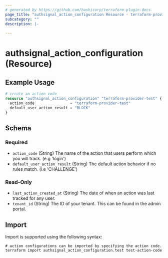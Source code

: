```yaml
---
# generated by https://github.com/hashicorp/terraform-plugin-docs
page_title: "authsignal_action_configuration Resource - terraform-provider-authsignal"
subcategory: ""
description: |-
  
---
```


# authsignal_action_configuration (Resource)



## Example Usage

```terraform
# create an action code
resource "authsignal_action_configuration" "terraform-provider-test" {
  action_code                = "terraform-provider-test"
  default_user_action_result = "BLOCK"
}
```

<!-- schema generated by tfplugindocs -->
## Schema

### Required

- `action_code` (String) The name of the action that users perform which you will track. (e.g 'login')
- `default_user_action_result` (String) The default action behavior if no rules match. (i.e 'CHALLENGE')

### Read-Only

- `last_action_created_at` (String) The date of when an action was last tracked for any user.
- `tenant_id` (String) The ID of your tenant. This can be found in the admin portal.

## Import

Import is supported using the following syntax:

```shell
# action configurations can be imported by specifying the action code.
terraform import authsignal_action_configuration.test test-action-code
```
